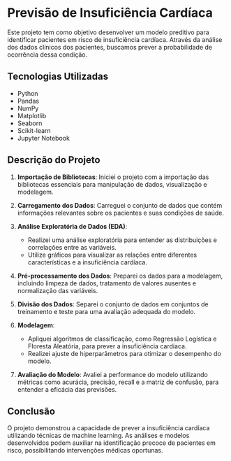 # Previsão de Insuficiência Cardíaca

Este projeto tem como objetivo desenvolver um modelo preditivo para identificar pacientes em risco de insuficiência cardíaca. Através da análise dos dados clínicos dos pacientes, buscamos prever a probabilidade de ocorrência dessa condição.

## Tecnologias Utilizadas

- Python
- Pandas
- NumPy
- Matplotlib
- Seaborn
- Scikit-learn
- Jupyter Notebook

## Descrição do Projeto

1. **Importação de Bibliotecas**: Iniciei o projeto com a importação das bibliotecas essenciais para manipulação de dados, visualização e modelagem.

2. **Carregamento dos Dados**: Carreguei o conjunto de dados que contém informações relevantes sobre os pacientes e suas condições de saúde.

3. **Análise Exploratória de Dados (EDA)**:
   - Realizei uma análise exploratória para entender as distribuições e correlações entre as variáveis.
   - Utilize gráficos para visualizar as relações entre diferentes características e a insuficiência cardíaca.

4. **Pré-processamento dos Dados**: Preparei os dados para a modelagem, incluindo limpeza de dados, tratamento de valores ausentes e normalização das variáveis.

5. **Divisão dos Dados**: Separei o conjunto de dados em conjuntos de treinamento e teste para uma avaliação adequada do modelo.

6. **Modelagem**:
   - Apliquei algoritmos de classificação, como Regressão Logística e Floresta Aleatória, para prever a insuficiência cardíaca.
   - Realizei ajuste de hiperparâmetros para otimizar o desempenho do modelo.

7. **Avaliação do Modelo**: Avaliei a performance do modelo utilizando métricas como acurácia, precisão, recall e a matriz de confusão, para entender a eficácia das previsões.

## Conclusão

O projeto demonstrou a capacidade de prever a insuficiência cardíaca utilizando técnicas de machine learning. As análises e modelos desenvolvidos podem auxiliar na identificação precoce de pacientes em risco, possibilitando intervenções médicas oportunas.
